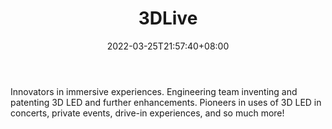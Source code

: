 ﻿---
weight: 
title: "3DLive"
description: "Innovators in immersive experiences. Engineering team inventing and patenting 3D LED and further enhancements. Pioneers in uses of 3D LED in concerts, private events, drive-in experiences, and so much more!"
date: 2022-03-25T21:57:40+08:00
lastmod: 2022-03-25T16:45:40+08:00
draft: false
authors: ["Metabd"]
featuredImage: "406.jpg"
link: "https://3dlive.tech/"
tags: ["3DLive","全息影像"]
categories: ["navigation"]
navigation: ["全息影像"]
lightgallery: true
toc: true
pinned: false
recommend: false
recommend1: false
---
Innovators in immersive experiences. Engineering team inventing and patenting 3D LED and further enhancements. Pioneers in uses of 3D LED in concerts, private events, drive-in experiences, and so much more!
